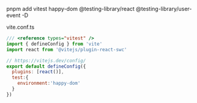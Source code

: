 pnpm add vitest happy-dom @testing-library/react @testing-library/user-event -D

vite.conf.ts
```js
/// <reference types="vitest" />
import { defineConfig } from 'vite'
import react from '@vitejs/plugin-react-swc'

// https://vitejs.dev/config/
export default defineConfig({
  plugins: [react()],
  test:{
    environment:'happy-dom'
  }
})
```
